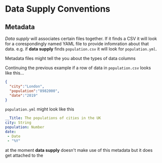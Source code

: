 # Data Supply Conventions

## Metadata
_Data supply_ will associates certain files together. If it finds a CSV it will look for a corespondingly named YAML file to provide infomration about that data.
e.g. if __data supply__ finds `population.csv` it will look for `population.yml`.

Metadata files might tell the you about the types of data columns

Continuing the previous example if a row of data in `population.csv` looks like this...
```json
{
  "city":"London",
  "population":"8982000",
  "date":"2019"
}
```
`population.yml` might look like this
```yaml
__Title: The populations of cities in the UK
city: String
population: Number
date:
 - Date
 - "%Y"
```

at the moment __data supply__ doesn't make use of this metadata but it does get attached to the  